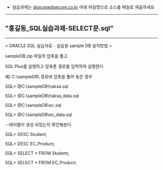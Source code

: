 * 실습과제는 digicope@aicore.co.kr 아래 파일명으로 소스를 메일로 제출하세요
 -------
"홍길동_SQL실습과제-SELECT문.sql"
 -------
 -------
 
< ORACLE SQL 실습자료 - 실습용 sample DB 설치방법 >

sampleDB.zip 파일의 압축을 풀고

SQL Plus를 실행하고 압축푼 경로를 입력하여 실행한다


예) C:\sampleDB\ 경로에 압축을 풀어 놓은 경우


SQL> @C:\sampleDB\haksa.sql

SQL> @C:\sampleDB\haksa_data.sql

SQL> @C:\sampleDB\ec.sql

SQL> @C:\sampleDB\ec_data.sql


--테이블이 생성 되었는지 확인해본다

SQL> DESC Student;

SQL> DESC EC_Product;

SQL> SELECT * FROM Student;

SQL> SELECT * FROM EC_Product;



